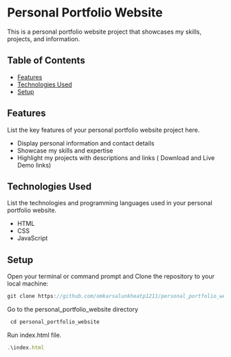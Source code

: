 # Personal Portfolio Website

This is a personal portfolio website project that showcases my skills, projects, and information.

## Table of Contents

- [Features](#features)
- [Technologies Used](#technologies-used)
- [Setup](#setup)

## Features

List the key features of your personal portfolio website project here.

- Display personal information and contact details
- Showcase my skills and expertise
- Highlight my projects with descriptions and links ( Download and Live Demo links)


## Technologies Used

List the technologies and programming languages used in your personal portfolio website.

- HTML
- CSS
- JavaScript

## Setup

Open your terminal or command prompt and Clone the repository to your local machine:
```javascript
git clone https://github.com/omkarsalunkheatp1211/personal_portfolio_website.git
```
Go to the personal_portfolio_website directory
```javascript
 cd personal_portfolio_website
```
Run index.html file.
```javascript
.\index.html
```

